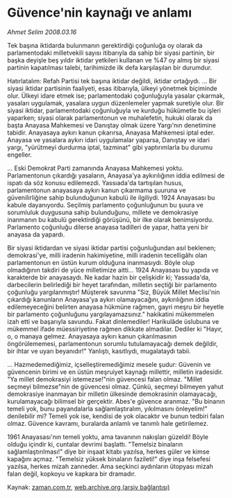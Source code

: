 # Güvence'nin kaynağı ve anlamı

*Ahmet Selim 2008.03.16*

<tr><td class="metin" colspan="2" style="padding-top: 20px; padding-left: 5px; padding-right: 10px;">Tek başına iktidarda bulunmanın gerektirdiği çoğunluğa oy olarak da parlamentodaki milletvekili sayısı itibarıyla da sahip bir siyasi partinin, bir başka deyişle beş yıldır iktidar yetkileri kullanan ve %47 oy almış bir siyasi partinin kapatılması talebi, tarihimizde ilk defa karşılaşılan bir durumdur.</td></tr><tr><td class="metin" colspan="2" style="padding-top: 20px; padding-left: 5px; padding-right: 10px;"><p>Hatırlatalım: Refah Partisi tek başına iktidar değildi, iktidar ortağıydı. ... Bir siyasi iktidar partisinin faaliyeti, esas itibarıyla, ülkeyi yönetmek biçiminde olur. Ülkeyi idare etmek ise; parlamentodaki çoğunluğuyla yasalar çıkarmak, yasaları uygulamak, yasalara uygun düzenlemeler yapmak suretiyle olur. Bir siyasi iktidar, parlamentodaki çoğunluğuyla ve kurduğu hükümetle bu işleri yaparken; siyasi olarak parlamentonun ve muhalefetin, hukuki olarak da başta Anayasa Mahkemesi ve Danıştay olmak üzere Yargı'nın denetimine tabidir. Anayasaya aykırı kanun çıkarırsa, Anayasa Mahkemesi iptal eder. Anayasa ve yasalara aykırı idari uygulamalar yaparsa, Danıştay ve idari yargı, "yürütmeyi durdurma iptal, tazminat" gibi yaptırımlarla bu durumu engeller.
<p>... Eski Demokrat Parti zamanında Anayasa Mahkemesi yoktu. Parlamentonun çıkardığı yasaların, Anayasa'ya aykırılığının iddia edilmesi de ispatı da söz konusu edilemezdi. Yassıada'da tartışılan husus, parlamentonun anayasaya aykırı kanun çıkarmama şuuruna ve güvenilirliğine sahip bulunduğunun kabulü ile ilgiliydi. 1924 Anayasası bu kabule dayanıyordu. Seçilmiş parlamento çoğunluğunun bu şuura ve sorumluluk duygusuna sahip bulunduğunu, millete ve demokrasiye inanmanın bu kabulü gerektirdiği görüşünü, bir ilke olarak benimsiyordu. Parlamento çoğunluğu dilerse anayasa tadilleri de yapar, hatta yeni bir anayasa da yapardı.
<p>Bir siyasi iktidardan ve siyasi iktidar partisi çoğunluğundan asıl beklenen; demokrasi'ye, milli iradenin hakimiyetine, milli iradenin tecelligâhı olan parlamentonun en üstün kurum olduğuna inanmasıydı. Böyle olup olmadığının takdiri de yüce milletimize aitti... 1924 Anayasası bu yapıda ve karakterde bir anayasaydı. Ne kadar hazin bir çelişkidir ki; Yassıada'da, darbecilerin belirlediği bir heyet tarafından, milletin seçtiği bir parlamento çoğunluğu yargılanmıştır! Müşterek savunma "Siz, Büyük Millet Meclisi'nin çıkardığı kanunların Anayasa'ya aykırı olamayacağını, aykırılığının iddia edilemeyeceğini belirten anayasa hükmüne rağmen, gayri meşru bir heyetle bir parlamento çoğunluğunu yargılayamazsınız." hakikatini mükemmelen izah etti ve başarıyla savundu. Fakat dinlemediler! Harikulâde üslubuna ve mükemmel ifade müessiriyetine rağmen dikkate almadılar. Dediler ki "Hayır, o, o manaya gelmez. Anayasaya aykırı kanun çıkarılmasının öngörülememesi, parlamentonun sorumlu tutulamayacağı demek değildir, bir ihtar ve uyarı beyanıdır!" Yanlıştı, kasıtlıydı, mugalataydı tabii. 
<p>... Hazmedemediğimiz, içselleştiremediğimiz mesele şudur: Güvenin ve güvencenin birimi ve en üstün meşruiyet kaynağı millettir, milletin iradesidir. "Ya millet demokrasiyi istemezse!"nin güvencesi falan olmaz. "Millet seçmeyi bilmezse"nin de güvencesi olmaz. Çünkü, seçmeyi bilmeyen yahut demokrasiye inanmayan bir milletin ülkesinde demokrasinin olamayacağı, kurulamayacağı bilimsel bir gerçektir. Abes'e güvence aranmaz. "Bu binanın temeli yok, bunu payandalarla sağlamlaştıralım, yıkılmasını önleyelim!" denilebilir mi? Temeli yok ise, kendisi de yok olacaktır ve bunun tedbiri falan olmaz. Güvence kavramı, buralarda anlamlı ve tanımlı hale getirilemez.
<p>1961 Anayasası'nın temeli yoktu, ama tavanının nakışları güzeldi! Böyle olduğu içindir ki, cuntalar devrimi başlattı. "Temelsiz binaların sağlamlaştırılması!" diye bir inşaat kitabı yazılsa, herkes güler ve kimse kapağını açmaz. "Temelsiz yüksek binaların fazileti!" diye inşa felsefesi yazılsa, herkes mizah zanneder. Ama seçkinci aydınların ütopyası mizah falan değil, kopkoyu ve kapkara bir dramadır.<br/></p></p></p></p></p></td></tr>

Kaynak: [zaman.com.tr](http://zaman.com.tr/yazar.do?yazino=665120), [web.archive.org (arşiv bağlantısı)](http://web.archive.org/web/20080423063351/http://www.zaman.com.tr:80/yazar.do?yazino=665120)
